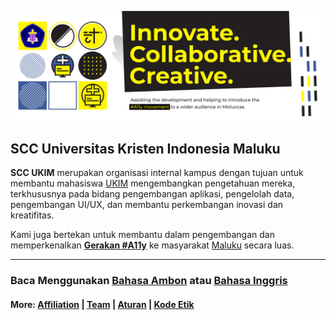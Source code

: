 ![Student Coding Club](https://github.com/scc-ukim/.github/blob/main/profile/src/readme-info-banner.png?raw=true)

## SCC Universitas Kristen Indonesia Maluku

**SCC UKIM** merupakan organisasi internal kampus dengan tujuan untuk membantu mahasiswa [UKIM](https://ukim.ac.id) mengembangkan pengetahuan mereka, terkhususnya pada bidang pengembangan aplikasi, pengelolah data, pengembangan UI/UX, dan membantu perkembangan inovasi dan kreatifitas.

Kami juga bertekan untuk membantu dalam pengembangan dan memperkenalkan **[Gerakan #A11y](https://www.a11yproject.com/)** ke masyarakat [Maluku](https://id.wikipedia.org/wiki/Maluku) secara luas.

----

### **Baca Menggunakan** [Bahasa Ambon](https://github.com/scc-ukim/.github/blob/main/profile/id/abs/README.md) atau [Bahasa Inggris](https://github.com/scc-ukim/.github/blob/main/profile/README.md)

#### More: [Affiliation](https://github.com/scc-ukim/.github/blob/main/profile/AFFILIATION.md) | [Team](https://github.com/scc-ukim/.github/blob/main/profile/TEAM.md) | [Aturan](https://github.com/scc-ukim/.github/blob/main/profile/id/RULES.md) | [Kode Etik](https://github.com/scc-ukim/.github/blob/main/profile/id/CODE_OF_CONDUCT.md)

